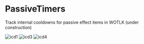 # PassiveTimers
Track internal cooldowns for passive effect items in WOTLK (under construction)

![icd1](https://user-images.githubusercontent.com/90787026/214206221-55744088-fd63-4727-b9f9-38b960be18a2.png)
![icd3](https://user-images.githubusercontent.com/90787026/214206227-891ec523-af35-491b-8583-5e3351ccf588.png)
![icd4](https://user-images.githubusercontent.com/90787026/214206229-d00d04f2-e295-4c61-9eb0-6d6c989b7357.png)
